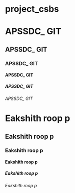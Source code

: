 # project_csbs
<h1> APSSDC_ GIT </h1>
<h2> APSSDC_ GIT </h2>
<h3> APSSDC_ GIT </h3>
<h4> APSSDC_ GIT </h4>
<h5> APSSDC_ GIT </h5>
<h6> APSSDC_ GIT </h6>




# Eakshith roop p
## Eakshith roop p
### Eakshith roop p
#### Eakshith roop p
##### Eakshith roop p
###### Eakshith roop p

